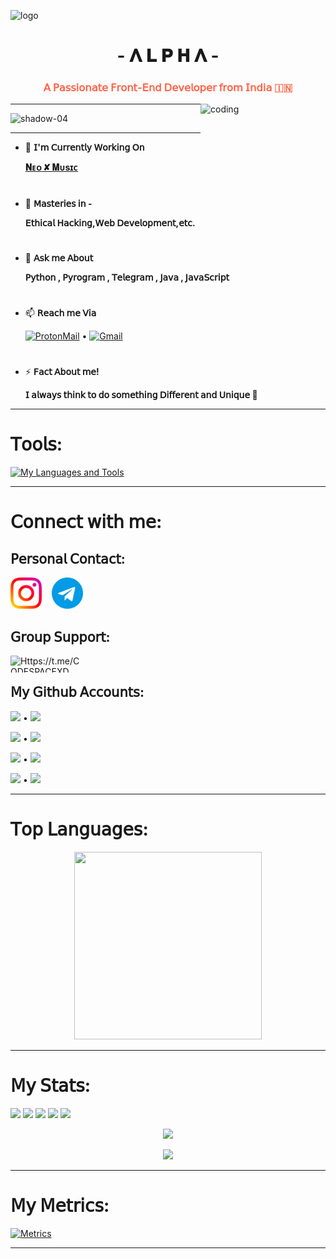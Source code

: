 ![logo](https://te.legra.ph/file/3466dcd724ba21450e458.jpg)
<h1 style="color:Dogerblue;" align="center">- 𝚲 𝐋 𝐏 𝚮 𝚲 -</h1>
<h3 style="color:Tomato;" align="center">𝖠 𝖯𝖺𝗌𝗌𝗂𝗈𝗇𝖺𝗍𝖾 𝖥𝗋𝗈𝗇𝗍-𝖤𝗇𝖽 𝖣𝖾𝗏𝖾𝗅𝗈𝗉𝖾𝗋 𝖿𝗋𝗈𝗆 𝖨𝗇𝖽𝗂𝖺 🇮🇳</h3>

<img align="right" alt="coding" width="200" height="145" src="https://media.giphy.com/media/3og0ILLVvPp8d64Jd6/giphy.gif">
</p>

---

<p align="left"> <img src="https://komarev.com/ghpvc/?username=shadow-04&label=Profile%20views&color=0e75b6&style=flat" alt="shadow-04" /> </p>

---


- 🔭 **𝖨'𝗆 𝖢𝗎𝗋𝗋𝖾𝗇𝗍𝗅𝗒 𝖶𝗈𝗋𝗄𝗂𝗇𝗀 𝖮𝗇** <p>[**𝚴ᴇᴏ ✘‌ 𝚳ᴜsɪᴄ**](https://t.me/VibingSuarBot)

<h1></h1>

- 🌱 **𝖬𝖺𝗌𝗍𝖾𝗋𝗂𝖾𝗌 𝗂𝗇 -** <p> **𝖤𝗍𝗁𝗂𝖼𝖺𝗅 𝖧𝖺𝖼𝗄𝗂𝗇𝗀,𝖶𝖾𝖻 𝖣𝖾𝗏𝖾𝗅𝗈𝗉𝗆𝖾𝗇𝗍,𝖾𝗍𝖼.**

<h1></h1>

- 💬 **𝖠𝗌𝗄 𝗆𝖾 𝖠𝖻𝗈𝗎𝗍** </p> **𝖯𝗒𝗍𝗁𝗈𝗇 , 𝖯𝗒𝗋𝗈𝗀𝗋𝖺𝗆 , 𝖳𝖾𝗅𝖾𝗀𝗋𝖺𝗆 , 𝖩𝖺𝗏𝖺 , 𝖩𝖺𝗏𝖺𝖲𝖼𝗋𝗂𝗉𝗍**

<h1></h1>

- 📫 **𝖱𝖾𝖺𝖼𝗁 𝗆𝖾 𝖵𝗂𝖺** </p> <a href="https://github.com/SHADOW-04/EMAIL-IDS/blob/main/README.md#my-proton-mail-id-"> <img src="https://img.shields.io/badge/%20-𝗣ʀᴏᴛᴏɴ-blueviolet?style=plastic&logo=Protonmail" height="" width="" alt="ProtonMail" /></a> • 
                       <a href="https://github.com/SHADOW-04/EMAIL-IDS/blob/main/README.md#my-gmail-id-"> <img src="https://img.shields.io/badge/%20-𝗚ᴍᴀɪʟ-white?style=plastic&logo=gmail" height="" width="" alt="Gmail" /></a>

<h1></h1>

- ⚡ **𝖥𝖺𝖼𝗍 𝖠𝖻𝗈𝗎𝗍 𝗆𝖾!** </p> **𝖨 𝖺𝗅𝗐𝖺𝗒𝗌 𝗍𝗁𝗂𝗇𝗄 𝗍𝗈 𝖽𝗈 𝗌𝗈𝗆𝖾𝗍𝗁𝗂𝗇𝗀 𝖣𝗂𝖿𝖿𝖾𝗋𝖾𝗇𝗍 𝖺𝗇𝖽 𝖴𝗇𝗂𝗊𝗎𝖾 🎯**

---

<h1>𝖳𝗈𝗈𝗅𝗌:</h1>

[![My Languages and Tools](https://skillicons.dev/icons?i=java,py,github,git,heroku,js,html,css,bash,arduino,redis,mongodb,postgres,mysql,firebase,atom,aws,azure,gitlab,visualstudio,vscode,powershell,nodejs,react,&theme=light&perline=8)](https://Github.com/SHADOW-04)

---

<h1>𝖢𝗈𝗇𝗇𝖾𝖼𝗍 𝗐𝗂𝗍𝗁 𝗆𝖾:</h1>

<h2 align="left">𝖯𝖾𝗋𝗌𝗈𝗇𝖺𝗅 𝖢𝗈𝗇𝗍𝖺𝖼𝗍:</h2>
<a href="https://instagram.com/arsenic_.uwu"> <img src="./Jod/1384063.png" width="50px" /></a>&nbsp;&nbsp;&nbsp;
<a href="https://t.me/R3X_A1PH4"> <img src="./Jod/2111646.png" width="50px" /></a><br>



<h2>𝖦𝗋𝗈𝗎𝗉 𝖲𝗎𝗉𝗉𝗈𝗋𝗍:</h2>
<p><a href="https://t.me/CODESPACEXD"> <img align="left" src="https://img.shields.io/badge/%20-𝗧ᴇʟᴇɢʀᴀᴍ-blue?style=plastic&logo=telegram" height="27" width="120" alt="Https://t.me/CODESPACEXD" /></a></p><br>



<h2>𝖬𝗒 𝖦𝗂𝗍𝗁𝗎𝖻 𝖠𝖼𝖼𝗈𝗎𝗇𝗍𝗌:</h2>
<p><a href="https://github.com/shadow-04"><img src="https://img.shields.io/badge/𝗧𝗘𝗖𝗛𝗡𝗢'𝗫𝗗-blueviolet?style=plastic&logo=github" width="" /></a> • <a href="https://github.com/shadow-04"><img src="https://img.shields.io/badge/Status-Active-Success%20?style=plastic" height="17" /></a>
<p><a href="https://github.com/Titan-OP"><img src="https://img.shields.io/badge/𝗧𝗜𝗧𝗔𝗡--𝗢𝗣-9cf?style=plastic&logo=github" height="" width="" /></a> • <a href="https://github.com/Titan-OP"><img src="https://img.shields.io/badge/Status-Inactive-lightgrey%20?style=plastic" height="17" /></a>
<p><a href="https://github.com/SHADOW-1XD"><img src="https://img.shields.io/badge/𝗦𝗛𝗔𝗗𝗢𝗪'𝗫𝗗-orange?style=plastic&logo=github" width="" /></a> • <a href="https://github.com/SHADOW-1XD"><img src="https://img.shields.io/badge/Status-Restricted-red%20?style=plastic" height="17" /></a>
<p><a href="https://github.com/Techno212"><img src="https://img.shields.io/badge/𝗧𝗘𝗖𝗛𝗡𝗢--𝟮𝟭𝟮-yellow?style=plastic&logo=github" height="" width="" /></a> • <a href="https://github.com/Techno212"><img src="https://img.shields.io/badge/Status-Restricted-red%20?style=plastic" height="17" /></a>

----

<h1>𝖳𝗈𝗉 𝖫𝖺𝗇𝗀𝗎𝖺𝗀𝖾𝗌:</h1>
<a href='https://github.com/SHADOW-04'>
  <p align='middle'>
    <img src='https://github-readme-stats.vercel.app/api/top-langs/?username=SHADOW-04&theme=dark' width='300"' height='300"'></p>
</a>

----

<h1>𝖬𝗒 𝖲𝗍𝖺𝗍𝗌:</h1>

<p><a href="https://github.com/shadow-04"><img src="https://img.shields.io/github/followers/SHADOW-04?color=000000&logoColor=000000&style=social" /></a>
   <a href="https://github.com/shadow-04"><img src="https://img.shields.io/github/stars/shadow-04?affiliations=OWNER&label=User%20Stars&style=social" /></a>
   <a href="https://github.com/Titan-OP/TITAN-2.0"><img src="https://img.shields.io/github/watchers/titan-op/titan-2.0?style=social" /></a>
   <a href="https://github.com/NoVa-BoTz"><img src="https://img.shields.io/github/stars/NoVa-BoTz?label=Org.%20Stars&style=social" /></a>
   <a href="https://github.com/SHADOW-04/SHADOW-04"><img src="https://img.shields.io/github/last-commit/SHADOW-04/SHADOW-04/main?label=Last%20Commit&logo=github&style=plastic" /></a>



<a href="https://github.com/shadow-04">
  <p align='middle'>
    <img src='https://github-readme-stats.vercel.app/api?username=shadow-04&show_icons=true&theme=dark' width='500"'></p>
  <p align='middle'><img src='https://github-readme-streak-stats.herokuapp.com/?user=shadow-04&theme=dark&show_icon=true' width='500"'></p>
</a>

---

<h1>𝖬𝗒 𝖬𝖾𝗍𝗋𝗂𝖼𝗌:</h1>

[![Metrics](https://metrics.lecoq.io/SHADOW-04?template=terminal&isocalendar=1&languages=1&lines=1&stars=1&habits=1&followup=1&people=1&sponsors=1&repositories=1&discussions=1&fortune=1&leetcode=1&rss=1&posts=1&stackoverflow=1&tweets=1&pagespeed=1&introduction=1&projects=1&gists=1&code=1&activity=1&notable=1&achievements=1&base=header%2C%20activity%2C%20community%2C%20repositories%2C%20metadata&base.indepth=false&base.hireable=false&base.skip=false&repositories.batch=100&repositories.forks=false&repositories.affiliations=owner&isocalendar=false&isocalendar.duration=full-year&languages=false&languages.limit=8&languages.threshold=0%25&languages.other=false&languages.colors=github&languages.sections=most-used&languages.indepth=false&languages.analysis.timeout=15&languages.analysis.timeout.repositories=7.5&languages.categories=markup%2C%20programming&languages.recent.categories=markup%2C%20programming&languages.recent.load=300&languages.recent.days=14&lines=false&lines.sections=base&lines.repositories.limit=4&lines.history.limit=1&stars=false&stars.limit=4&habits=false&habits.from=200&habits.days=14&habits.facts=true&habits.charts=false&habits.charts.type=classic&habits.trim=false&habits.languages.limit=8&habits.languages.threshold=0%25&followup=false&followup.sections=repositories&followup.indepth=false&followup.archived=true&people=false&people.limit=24&people.identicons=false&people.identicons.hide=false&people.size=28&people.types=followers%2C%20following&people.shuffle=false&sponsors=false&sponsors.sections=goal%2C%20list%2C%20about&sponsors.past=false&sponsors.size=24&sponsors.title=Sponsor%20Me!&repositories=false&repositories.pinned=0&repositories.starred=0&repositories.random=0&repositories.order=featured%2C%20pinned%2C%20starred%2C%20random&discussions=false&discussions.categories=true&discussions.categories.limit=0&achievements=false&achievements.threshold=C&achievements.secrets=true&achievements.display=detailed&achievements.limit=0&notable=false&notable.from=organization&notable.repositories=false&notable.indepth=false&notable.types=commit&notable.self=false&activity=false&activity.limit=5&activity.load=300&activity.days=14&activity.visibility=all&activity.timestamps=false&activity.filter=all&code=false&code.lines=12&code.load=400&code.days=3&code.visibility=public&gists=false&projects=false&projects.limit=4&projects.descriptions=false&introduction=false&introduction.title=true&pagespeed=false&pagespeed.url=.user.website&pagespeed.detailed=false&pagespeed.screenshot=false&pagespeed.pwa=false&tweets=false&tweets.user=.user.twitter&tweets.attachments=false&tweets.limit=2&stackoverflow=false&stackoverflow.user=0&stackoverflow.sections=answers-top%2C%20questions-recent&stackoverflow.limit=2&stackoverflow.lines=4&stackoverflow.lines.snippet=2&posts=false&posts.user=.user.login&posts.descriptions=false&posts.covers=false&posts.limit=4&rss=false&rss.limit=4&leetcode=false&leetcode.user=.user.login&leetcode.sections=solved&leetcode.limit.skills=10&leetcode.limit.recent=2&fortune=false&config.timezone=Asia%2FCalcutta)](https://github.com/shadow-04)

---
